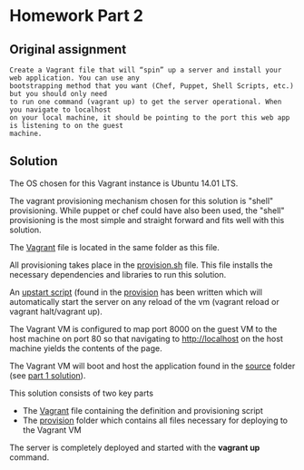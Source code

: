 Homework Part 2 
===============

Original assignment
-------------------

	Create a Vagrant file that will “spin” up a server and install your web application. You can use any
	bootstrapping method that you want (Chef, Puppet, Shell Scripts, etc.) but you should only need
	to run one command (vagrant up) to get the server operational. When you navigate to localhost
	on your local machine, it should be pointing to the port this web app is listening to on the guest
	machine.

Solution
--------

The OS chosen for this Vagrant instance is Ubuntu 14.01 LTS. 

The vagrant provisioning mechanism chosen for this solution is "shell" provisioning. While puppet or chef could have also been used, the "shell" provisioning is the most simple and straight forward and fits well with this solution.  

The [Vagrant](Vagrant) file is located in the same folder as this file.

All provisioning takes place in the [provision.sh](provision/provision.sh) file. This file installs the necessary dependencies and libraries to run this solution.

An [upstart script](provision/szmon.conf) (found in the [provision](provision) has been written which will automatically start the server on any reload of the vm (vagrant reload or vagrant halt/vagrant up).

The Vagrant VM is configured to map port 8000 on the guest VM to the host machine on port 80 so that navigating to [http://localhost](http://localhost) on the host machine yields the contents of the page.

The Vagrant VM will boot and host the application found in the [source](source) folder (see [part 1 solution](PART1.md)).

This solution consists of two key parts
 
 - The [Vagrant](VagrantFile) file containing the definition and provisioning script
 - The [provision](provision) folder which contains all files necessary for deploying to the Vagrant VM

The server is completely deployed and started with the **vagrant up** command.